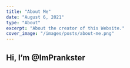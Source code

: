 ```yaml
---
title: "About Me"
date: "August 6, 2021"
type: "About"
excerpt: "About the creator of this Website."
cover_image: "/images/posts/about-me.png"
---
```


## Hi, I’m @ImPrankster
